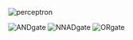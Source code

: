 ![perceptron](https://github.com/ElaYJ/supplement/assets/153154981/cd507e70-49c0-4ff6-9feb-1ba6b8f11ba5)

![ANDgate](https://github.com/ElaYJ/supplement/assets/153154981/37ba5f5a-ab59-430c-9b0b-ddbba9257590)
![NNADgate](https://github.com/ElaYJ/supplement/assets/153154981/36052710-8988-4fff-93c0-21916f3a4d57)
![ORgate](https://github.com/ElaYJ/supplement/assets/153154981/6bca0e5d-0695-4dce-b517-ae11e5c36e86)

